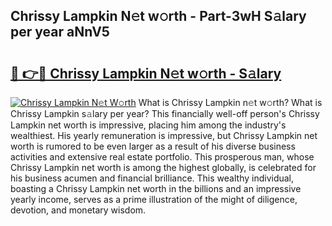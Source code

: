 ## Chrissy Lampkin N𝚎t w𝚘rth - Part-3wH S𝚊lary per year aNnV5

# <h2><a href="http://gc1t53j.nevu.top/?p=Chrissy+Lampkin">🔗 👉🔴 Chrissy Lampkin N𝚎t w𝚘rth - S𝚊lary</a></h2>

[![Chrissy Lampkin N𝚎t W𝚘rth](https://i.imgur.com/Oavwk0R.jpeg)](http://gc1t53j.nevu.top/?p=Chrissy+Lampkin)
What is Chrissy Lampkin n𝚎t w𝚘rth? What is Chrissy Lampkin s𝚊lary per year?
This financially well-off person's Chrissy Lampkin net worth is impressive, placing him among the industry's wealthiest. His yearly remuneration is impressive, but Chrissy Lampkin net worth is rumored to be even larger as a result of his diverse business activities and extensive real estate portfolio. This prosperous man, whose Chrissy Lampkin net worth is among the highest globally, is celebrated for his business acumen and financial brilliance. This wealthy individual, boasting a Chrissy Lampkin net worth in the billions and an impressive yearly income, serves as a prime illustration of the might of diligence, devotion, and monetary wisdom.
